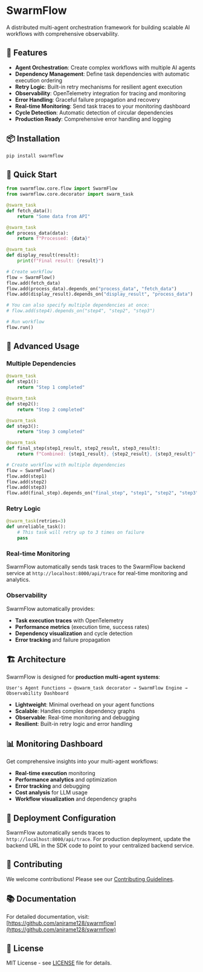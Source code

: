 # SwarmFlow

A distributed multi-agent orchestration framework for building scalable AI workflows with comprehensive observability.

## 🚀 Features

- **Agent Orchestration**: Create complex workflows with multiple AI agents
- **Dependency Management**: Define task dependencies with automatic execution ordering
- **Retry Logic**: Built-in retry mechanisms for resilient agent execution
- **Observability**: OpenTelemetry integration for tracing and monitoring
- **Error Handling**: Graceful failure propagation and recovery
- **Real-time Monitoring**: Send task traces to your monitoring dashboard
- **Cycle Detection**: Automatic detection of circular dependencies
- **Production Ready**: Comprehensive error handling and logging

## 📦 Installation

```bash
pip install swarmflow
```

## 🎯 Quick Start

```python
from swarmflow.core.flow import SwarmFlow
from swarmflow.core.decorator import swarm_task

@swarm_task
def fetch_data():
    return "Some data from API"

@swarm_task
def process_data(data):
    return f"Processed: {data}"

@swarm_task
def display_result(result):
    print(f"Final result: {result}")

# Create workflow
flow = SwarmFlow()
flow.add(fetch_data)
flow.add(process_data).depends_on("process_data", "fetch_data")
flow.add(display_result).depends_on("display_result", "process_data")

# You can also specify multiple dependencies at once:
# flow.add(step4).depends_on("step4", "step2", "step3")

# Run workflow
flow.run()
```

## 🔧 Advanced Usage

### Multiple Dependencies
```python
@swarm_task
def step1():
    return "Step 1 completed"

@swarm_task
def step2():
    return "Step 2 completed"

@swarm_task
def step3():
    return "Step 3 completed"

@swarm_task
def final_step(step1_result, step2_result, step3_result):
    return f"Combined: {step1_result}, {step2_result}, {step3_result}"

# Create workflow with multiple dependencies
flow = SwarmFlow()
flow.add(step1)
flow.add(step2)
flow.add(step3)
flow.add(final_step).depends_on("final_step", "step1", "step2", "step3")
```

### Retry Logic
```python
@swarm_task(retries=3)
def unreliable_task():
    # This task will retry up to 3 times on failure
    pass
```

### Real-time Monitoring
SwarmFlow automatically sends task traces to the SwarmFlow backend service at `http://localhost:8000/api/trace` for real-time monitoring and analytics.

### Observability
SwarmFlow automatically provides:
- **Task execution traces** with OpenTelemetry
- **Performance metrics** (execution time, success rates)
- **Dependency visualization** and cycle detection
- **Error tracking** and failure propagation

## 🏗️ Architecture

SwarmFlow is designed for **production multi-agent systems**:

```
User's Agent Functions → @swarm_task decorator → SwarmFlow Engine → Observability Dashboard
```

- **Lightweight**: Minimal overhead on your agent functions
- **Scalable**: Handles complex dependency graphs
- **Observable**: Real-time monitoring and debugging
- **Resilient**: Built-in retry logic and error handling

## 📊 Monitoring Dashboard

Get comprehensive insights into your multi-agent workflows:
- **Real-time execution** monitoring
- **Performance analytics** and optimization
- **Error tracking** and debugging
- **Cost analysis** for LLM usage
- **Workflow visualization** and dependency graphs

## 🚀 Deployment Configuration

SwarmFlow automatically sends traces to `http://localhost:8000/api/trace`. For production deployment, update the backend URL in the SDK code to point to your centralized backend service.

## 🤝 Contributing

We welcome contributions! Please see our [Contributing Guidelines](https://github.com/anirame128/swarmflow/blob/main/CONTRIBUTING.md).

## 📚 Documentation

For detailed documentation, visit: [https://github.com/anirame128/swarmflow](https://github.com/anirame128/swarmflow)

## 📄 License

MIT License - see [LICENSE](https://github.com/anirame128/swarmflow/blob/main/LICENSE) file for details.